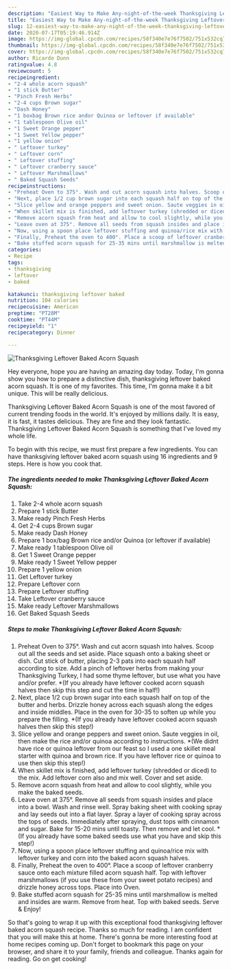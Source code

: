 ```yaml
---
description: "Easiest Way to Make Any-night-of-the-week Thanksgiving Leftover Baked Acorn Squash"
title: "Easiest Way to Make Any-night-of-the-week Thanksgiving Leftover Baked Acorn Squash"
slug: 12-easiest-way-to-make-any-night-of-the-week-thanksgiving-leftover-baked-acorn-squash
date: 2020-07-17T05:19:46.914Z
image: https://img-global.cpcdn.com/recipes/58f340e7e76f7502/751x532cq70/thanksgiving-leftover-baked-acorn-squash-recipe-main-photo.jpg
thumbnail: https://img-global.cpcdn.com/recipes/58f340e7e76f7502/751x532cq70/thanksgiving-leftover-baked-acorn-squash-recipe-main-photo.jpg
cover: https://img-global.cpcdn.com/recipes/58f340e7e76f7502/751x532cq70/thanksgiving-leftover-baked-acorn-squash-recipe-main-photo.jpg
author: Ricardo Dunn
ratingvalue: 4.8
reviewcount: 5
recipeingredient:
- "2-4 whole acorn squash"
- "1 stick Butter"
- "Pinch Fresh Herbs"
- "2-4 cups Brown sugar"
- "Dash Honey"
- "1 boxbag Brown rice andor Quinoa or leftover if available"
- "1 tablespoon Olive oil"
- "1 Sweet Orange pepper"
- "1 Sweet Yellow pepper"
- "1 yellow onion"
- " Leftover turkey"
- " Leftover corn"
- " Leftover stuffing"
- " Leftover cranberry sauce"
- " Leftover Marshmallows"
- " Baked Squash Seeds"
recipeinstructions:
- "Preheat Oven to 375°. Wash and cut acorn squash into halves. Scoop out all the seeds and set aside. Place squash onto a baking sheet or dish. Cut stick of butter, placing 2-3 pats into each squash half according to size. Add a pinch of leftover herbs from making your Thanksgiving Turkey, I had some thyme leftover, but use what you have and/or prefer. *(If you already have leftover cooked acorn squash halves then skip this step and cut the time in half!)"
- "Next, place 1/2 cup brown sugar into each squash half on top of the butter and herbs. Drizzle honey across each squash along the edges and inside middles. Place in the oven for 30-35 to soften up while you prepare the filling. *(If you already have leftover cooked acorn squash halves then skip this step!)"
- "Slice yellow and orange peppers and sweet onion. Saute veggies in oil, then make the rice and/or quinoa according to instructions. *(We didnt have rice or quinoa leftover from our feast so I used a one skillet meal starter with quinoa and brown rice. If you have leftover rice or quinoa to use then skip this step!)"
- "When skillet mix is finished, add leftover turkey (shredded or diced) to the mix. Add leftover corn also and mix well. Cover and set aside."
- "Remove acorn squash from heat and allow to cool slightly, while you make the baked seeds."
- "Leave oven at 375°. Remove all seeds from squash insides and place into a bowl. Wash and rinse well. Spray baking sheet with cooking spray and lay seeds out into a flat layer. Spray a layer of cooking spray across the tops of seeds. Immediately after spraying, dust tops with cinnamon and sugar. Bake for 15-20 mins until toasty. Then remove and let cool. *(If you already have some baked seeds use what you have and skip this step!)"
- "Now, using a spoon place leftover stuffing and quinoa/rice mix with leftover turkey and corn into the baked acorn squash halves."
- "Finally, Preheat the oven to 400°. Place a scoop of leftover cranberry sauce onto each mixture filled acorn squash half. Top with leftover marshmallows (if you use these from your sweet potato recipes) and drizzle honey across tops. Place into Oven."
- "Bake stuffed acorn squash for 25-35 mins until marshmallow is melted and insides are warm. Remove from heat. Top with baked seeds. Serve &amp; Enjoy!"
categories:
- Recipe
tags:
- thanksgiving
- leftover
- baked

katakunci: thanksgiving leftover baked 
nutrition: 104 calories
recipecuisine: American
preptime: "PT28M"
cooktime: "PT44M"
recipeyield: "1"
recipecategory: Dinner

---
```



![Thanksgiving Leftover Baked Acorn Squash](https://img-global.cpcdn.com/recipes/58f340e7e76f7502/751x532cq70/thanksgiving-leftover-baked-acorn-squash-recipe-main-photo.jpg)

Hey everyone, hope you are having an amazing day today. Today, I'm gonna show you how to prepare a distinctive dish, thanksgiving leftover baked acorn squash. It is one of my favorites. This time, I'm gonna make it a bit unique. This will be really delicious.

Thanksgiving Leftover Baked Acorn Squash is one of the most favored of current trending foods in the world. It's enjoyed by millions daily. It is easy, it is fast, it tastes delicious. They are fine and they look fantastic. Thanksgiving Leftover Baked Acorn Squash is something that I've loved my whole life.




To begin with this recipe, we must first prepare a few ingredients. You can have thanksgiving leftover baked acorn squash using 16 ingredients and 9 steps. Here is how you cook that.

<!--inarticleads1-->

##### The ingredients needed to make Thanksgiving Leftover Baked Acorn Squash:

1. Take 2-4 whole acorn squash
1. Prepare 1 stick Butter
1. Make ready Pinch Fresh Herbs
1. Get 2-4 cups Brown sugar
1. Make ready Dash Honey
1. Prepare 1 box/bag Brown rice and/or Quinoa (or leftover if available)
1. Make ready 1 tablespoon Olive oil
1. Get 1 Sweet Orange pepper
1. Make ready 1 Sweet Yellow pepper
1. Prepare 1 yellow onion
1. Get  Leftover turkey
1. Prepare  Leftover corn
1. Prepare  Leftover stuffing
1. Take  Leftover cranberry sauce
1. Make ready  Leftover Marshmallows
1. Get  Baked Squash Seeds




<!--inarticleads2-->

##### Steps to make Thanksgiving Leftover Baked Acorn Squash:

1. Preheat Oven to 375°. Wash and cut acorn squash into halves. Scoop out all the seeds and set aside. Place squash onto a baking sheet or dish. Cut stick of butter, placing 2-3 pats into each squash half according to size. Add a pinch of leftover herbs from making your Thanksgiving Turkey, I had some thyme leftover, but use what you have and/or prefer. *(If you already have leftover cooked acorn squash halves then skip this step and cut the time in half!)
1. Next, place 1/2 cup brown sugar into each squash half on top of the butter and herbs. Drizzle honey across each squash along the edges and inside middles. Place in the oven for 30-35 to soften up while you prepare the filling. *(If you already have leftover cooked acorn squash halves then skip this step!)
1. Slice yellow and orange peppers and sweet onion. Saute veggies in oil, then make the rice and/or quinoa according to instructions. *(We didnt have rice or quinoa leftover from our feast so I used a one skillet meal starter with quinoa and brown rice. If you have leftover rice or quinoa to use then skip this step!)
1. When skillet mix is finished, add leftover turkey (shredded or diced) to the mix. Add leftover corn also and mix well. Cover and set aside.
1. Remove acorn squash from heat and allow to cool slightly, while you make the baked seeds.
1. Leave oven at 375°. Remove all seeds from squash insides and place into a bowl. Wash and rinse well. Spray baking sheet with cooking spray and lay seeds out into a flat layer. Spray a layer of cooking spray across the tops of seeds. Immediately after spraying, dust tops with cinnamon and sugar. Bake for 15-20 mins until toasty. Then remove and let cool. *(If you already have some baked seeds use what you have and skip this step!)
1. Now, using a spoon place leftover stuffing and quinoa/rice mix with leftover turkey and corn into the baked acorn squash halves.
1. Finally, Preheat the oven to 400°. Place a scoop of leftover cranberry sauce onto each mixture filled acorn squash half. Top with leftover marshmallows (if you use these from your sweet potato recipes) and drizzle honey across tops. Place into Oven.
1. Bake stuffed acorn squash for 25-35 mins until marshmallow is melted and insides are warm. Remove from heat. Top with baked seeds. Serve &amp; Enjoy!




So that's going to wrap it up with this exceptional food thanksgiving leftover baked acorn squash recipe. Thanks so much for reading. I am confident that you will make this at home. There's gonna be more interesting food at home recipes coming up. Don't forget to bookmark this page on your browser, and share it to your family, friends and colleague. Thanks again for reading. Go on get cooking!
